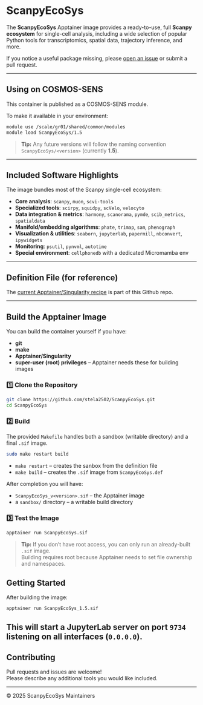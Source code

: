# ScanpyEcoSys

The **ScanpyEcoSys** Apptainer image provides a ready-to-use, full **Scanpy ecosystem** for single-cell analysis, including a wide selection of popular Python tools for transcriptomics, spatial data, trajectory inference, and more.

If you notice a useful package missing, please [open an issue](https://github.com/stela2502/ScanpyEcoSys/issues) or submit a pull request.

---

## Using on COSMOS-SENS

This container is published as a COSMOS-SENS module.

To make it available in your environment:

```bash
module use /scale/gr01/shared/common/modules
module load ScanpyEcoSys/1.5
```

> **Tip:** Any future versions will follow the naming convention  
> `ScanpyEcoSys/<version>` (currently **1.5**).

---

## Included Software Highlights

The image bundles most of the Scanpy single-cell ecosystem:

* **Core analysis**: `scanpy`, `muon`, `scvi-tools`
* **Specialized tools**: `scirpy`, `squidpy`, `scVelo`, `velocyto`
* **Data integration & metrics**: `harmony`, `scanorama`, `pymde`, `scib_metrics`, `spatialdata`
* **Manifold/embedding algorithms**: `phate`, `trimap`, `sam`, `phenograph`
* **Visualization & utilities**: `seaborn`, `jupyterlab`, `papermill`, `nbconvert`, `ipywidgets`
* **Monitoring**: `psutil`, `pynvml`, `autotime`
* **Special environment**: `cellphonedb` with a dedicated Micromamba env

---

## Definition File (for reference)

The [current Apptainer/Singularity recipe](./ScanpyEcoSys.def) is part of this Github repo.

---

## Build the Apptainer Image

You can build the container yourself if you have:

* **git**
* **make**
* **Apptainer/Singularity**
* **super-user (root) privileges** – Apptainer needs these for building images

### 1️⃣ Clone the Repository
```bash
git clone https://github.com/stela2502/ScanpyEcoSys.git
cd ScanpyEcoSys
```

### 2️⃣ Build
The provided `Makefile` handles both a sandbox (writable directory) and a final `.sif` image.

```bash
sudo make restart build
```

* `make restart` – creates the sanbox from the definition file  
* `make build`   – creates the `.sif` image from `ScanpyEcoSys.def`

After completion you will have:

* `ScanpyEcoSys_v<version>.sif` – the Apptainer image  
* a `sandbox/` directory – a writable build directory

### 3️⃣ Test the Image
```bash
apptainer run ScanpyEcoSys.sif
```

> **Tip:** If you don’t have root access, you can only run an already-built `.sif` image.  
> Building requires root because Apptainer needs to set file ownership and namespaces.

## Getting Started

After building the image:
```bash
apptainer run ScanpyEcoSys_1.5.sif
```

This will start a JupyterLab server on port `9734` listening on all interfaces (`0.0.0.0`).
---

## Contributing

Pull requests and issues are welcome!  
Please describe any additional tools you would like included.

---

© 2025 ScanpyEcoSys Maintainers

